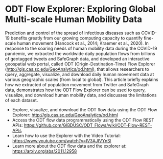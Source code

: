 # ODT Flow Explorer: Exploring Global Multi-scale Human Mobility Data 

Prediction and control of the spread of infectious diseases such as COVID-19 benefits greatly from our growing computing capacity to quantify fine-scale human movement (Hancock et al., 2014; Kraemer et al., 2020). In response to the soaring needs of human mobility data during the COVID-19 pandemic, we extracted the worldwide daily population flows from billions of geotagged tweets and SafeGraph data, and developed an interactive geospatial web portal, called ODT (Origin-Destination-Time) Flow Explorer (http://gis.cas.sc.edu/GeoAnalytics/od.html), that allows researchers to query, aggregate, visualize, and download daily human movement data at various geographic scales (from local to global). This article briefly explains how we extracted of population movement from Twitter and SafeGraph data, demonstrates how the ODT Flow Explorer can be used to query, visualize, and download human mobility data, and discusses the limitations of each dataset.

* Explore, visualize, and download the ODT flow data using the ODT Flow Explorer: http://gis.cas.sc.edu/GeoAnalytics/od.html
* Access the ODT flow data programmatically using the ODT Flow REST APIs: https://github.com/GIBDUSC/ODT_Flows/wiki/ODT-Flow-REST-APIs
* Learn how to use the Explorer with the Video Tutorial: https://www.youtube.com/watch?v=lV3AJIVYnSI
* Learn more about the ODT flow data and the explorer at: https://arxiv.org/abs/2011.12958


